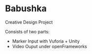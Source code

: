 # Babushka
Creative Design Project

Consists of two parts:
* Marker Input with Vuforia + Unity
* Video Ouput under openFrameworks